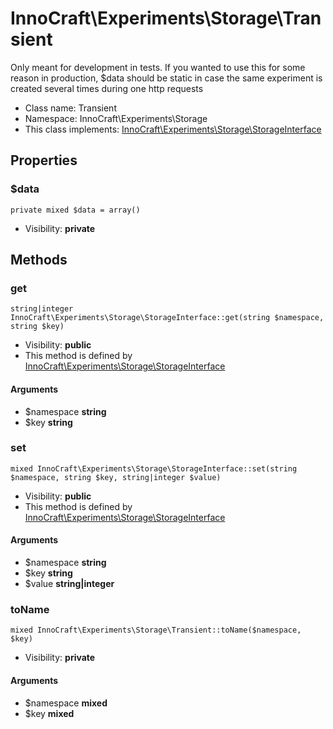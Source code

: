 InnoCraft\Experiments\Storage\Transient
===============

Only meant for development in tests. If you wanted to use this for some reason in production,
$data should be static in case the same experiment is created several times during one http requests




* Class name: Transient
* Namespace: InnoCraft\Experiments\Storage
* This class implements: [InnoCraft\Experiments\Storage\StorageInterface](InnoCraft-Experiments-Storage-StorageInterface.md)




Properties
----------


### $data

    private mixed $data = array()





* Visibility: **private**


Methods
-------


### get

    string|integer InnoCraft\Experiments\Storage\StorageInterface::get(string $namespace, string $key)





* Visibility: **public**
* This method is defined by [InnoCraft\Experiments\Storage\StorageInterface](InnoCraft-Experiments-Storage-StorageInterface.md)


#### Arguments
* $namespace **string**
* $key **string**



### set

    mixed InnoCraft\Experiments\Storage\StorageInterface::set(string $namespace, string $key, string|integer $value)





* Visibility: **public**
* This method is defined by [InnoCraft\Experiments\Storage\StorageInterface](InnoCraft-Experiments-Storage-StorageInterface.md)


#### Arguments
* $namespace **string**
* $key **string**
* $value **string|integer**



### toName

    mixed InnoCraft\Experiments\Storage\Transient::toName($namespace, $key)





* Visibility: **private**


#### Arguments
* $namespace **mixed**
* $key **mixed**


